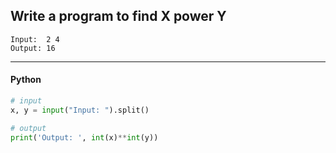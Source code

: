 ## Write a program to find X power Y

```
Input:  2 4
Output: 16
```

---

<CodeBlock slots="heading, code" repeat="1" languages="Python" />

#### Python

```python
# input
x, y = input("Input: ").split()

# output
print('Output: ', int(x)**int(y))
```
